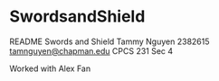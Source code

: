 # SwordsandShield
README Swords and Shield
Tammy Nguyen
2382615
tamnguyen@chapman.edu
CPCS 231 Sec 4
   
Worked with Alex Fan
